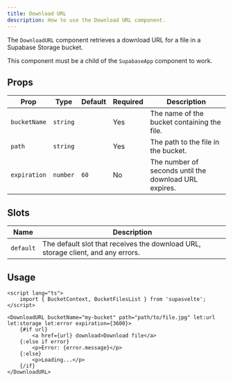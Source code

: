 ```yaml
---
title: Download URL
description: How to use the Download URL component.
---
```


The `DownloadURL` component retrieves a download URL for a file in a Supabase Storage bucket.

This component must be a child of the `SupabaseApp` component to work.

## Props

| Prop         | Type     | Default | Required | Description                                           |
| ------------ | -------- | ------- | -------- | ----------------------------------------------------- |
| `bucketName` | `string` |         | Yes      | The name of the bucket containing the file.           |
| `path`       | `string` |         | Yes      | The path to the file in the bucket.                   |
| `expiration` | `number` | `60`    | No       | The number of seconds until the download URL expires. |

## Slots

| Name      | Description                                                                      |
| --------- | -------------------------------------------------------------------------------- |
| `default` | The default slot that receives the download URL, storage client, and any errors. |

## Usage

```svelte
<script lang="ts">
	import { BucketContext, BucketFilesList } from 'supasvelte';
</script>

<DownloadURL bucketName="my-bucket" path="path/to/file.jpg" let:url let:storage let:error expiration={3600}>
	{#if url}
		<a href={url} download>Download file</a>
	{:else if error}
		<p>Error: {error.message}</p>
	{:else}
		<p>Loading...</p>
	{/if}
</DownloadURL>
```
